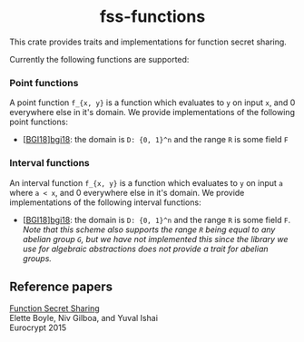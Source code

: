 <h1 align="center">fss-functions</h1>

This crate provides traits and implementations for function secret sharing.

Currently the following functions are supported:

### Point functions

A point function `f_{x, y}` is a function which evaluates to `y` on input `x`, and 0 everywhere else in it's domain. We provide implementations of the following point functions:

* [[BGI18]][bgi18]: the domain is `D: {0, 1}^n` and the range `R` is some field `F`

### Interval functions

An interval function `f_{x, y}` is a function which evaluates to `y` on input `a` where `a < x`, and 0 everywhere else in it's domain. We provide implementations of the following interval functions:

* [[BGI18]][bgi18]: the domain is `D: {0, 1}^n` and the range `R` is some field `F`. _Note that this scheme also supports the range `R` being equal to any abelian group `G`, but we have not implemented this since the library we use for algebraic abstractions does not provide a trait for abelian groups._


## Reference papers

[bgi18]: https://www.iacr.org/archive/eurocrypt2015/90560300/90560300.pdf

[Function Secret Sharing][bgi18]\
Elette Boyle, Niv Gilboa, and Yuval Ishai\
Eurocrypt 2015

